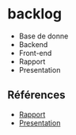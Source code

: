 # backlog

- Base de donne
- Backend
- Front-end
- Rapport
- Presentation

## Références 

- [Rapport](https://labs-web.github.io/lab-heritage/) 
- [Presentation](https://labs-web.github.io/lab-heritage/presentation.html)
